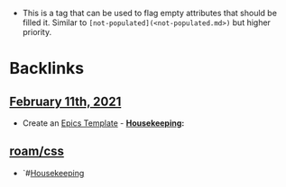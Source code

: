 - This is a tag that can be used to flag empty attributes that should be filled it. Similar to `[not-populated](<not-populated.md>)` but higher priority.

# Backlinks
## [February 11th, 2021](<February 11th, 2021.md>)
- Create an [Epics Template](((Gx7UUAS7L)))
        - **[Housekeeping](<Housekeeping.md>):**

## [roam/css](<roam/css.md>)
- `#[Housekeeping](<Housekeeping.md>)

